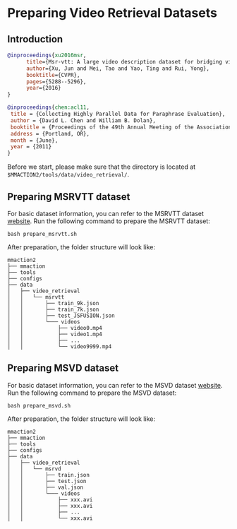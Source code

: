 # Preparing Video Retrieval Datasets

## Introduction

<!-- [DATASET] -->

```BibTeX
@inproceedings{xu2016msr,
      title={Msr-vtt: A large video description dataset for bridging video and language},
      author={Xu, Jun and Mei, Tao and Yao, Ting and Rui, Yong},
      booktitle={CVPR},
      pages={5288--5296},
      year={2016}
}

```

<!-- [DATASET] -->

```BibTeX
@inproceedings{chen:acl11,
 title = {Collecting Highly Parallel Data for Paraphrase Evaluation},
 author = {David L. Chen and William B. Dolan},
 booktitle = {Proceedings of the 49th Annual Meeting of the Association for Computational Linguistics (ACL-2011)},
 address = {Portland, OR},
 month = {June},
 year = {2011}
}
```

Before we start, please make sure that the directory is located at `$MMACTION2/tools/data/video_retrieval/`.

## Preparing MSRVTT dataset

For basic dataset information, you can refer to the MSRVTT dataset [website](https://www.microsoft.com/en-us/research/publication/msr-vtt-a-large-video-description-dataset-for-bridging-video-and-language/). Run the following command to prepare the MSRVTT dataset:

```shell
bash prepare_msrvtt.sh
```

After preparation, the folder structure will look like:

```
mmaction2
├── mmaction
├── tools
├── configs
├── data
│   ├── video_retrieval
│   │   └── msrvtt
│   │       ├── train_9k.json
│   │       ├── train_7k.json
│   │       ├── test_JSFUSION.json
│   │       └─── videos
│   │           ├── video0.mp4
│   │           ├── video1.mp4
│   │           ├── ...
│   │           └── video9999.mp4
```

## Preparing MSVD dataset

For basic dataset information, you can refer to the MSVD dataset [website](https://www.cs.utexas.edu/users/ml/clamp/videoDescription/). Run the following command to prepare the MSVD dataset:

```shell
bash prepare_msvd.sh
```

After preparation, the folder structure will look like:

```
mmaction2
├── mmaction
├── tools
├── configs
├── data
│   ├── video_retrieval
│   │   └── msrvd
│   │       ├── train.json
│   │       ├── test.json
│   │       ├── val.json
│   │       └─── videos
│   │           ├── xxx.avi
│   │           ├── xxx.avi
│   │           ├── ...
│   │           └── xxx.avi
```
